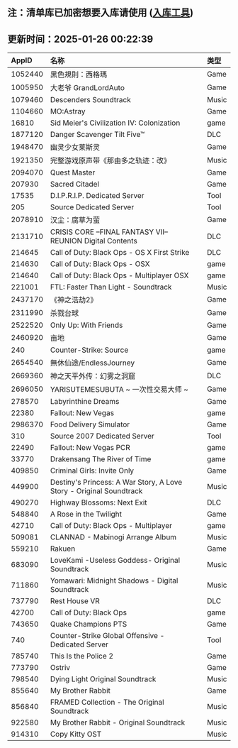## 注：清单库已加密想要入库请使用 ([入库工具](https://github.com/BlankTMing/ManifestAutoUpdate/releases))

## 更新时间：2025-01-26 00:22:39
| AppID | 名称 | 类型  |
| :-------------------- | :----------------------------- | :----------- |
| 1052440 | 黑色規則：西格瑪| Game |
| 1005950 | 大老爷 GrandLordAuto| Game |
| 1079460 | Descenders Soundtrack| Music |
| 1104660 | MO:Astray| Game |
| 16810 | Sid Meier's Civilization IV: Colonization| game |
| 1877120 | Danger Scavenger Tilt Five™| DLC |
| 1948470 | 幽灵少女莱斯灵| Game |
| 1921350 | 完整游戏原声带《那由多之轨迹：改》| Music |
| 2094070 | Quest Master| Game |
| 207930 | Sacred Citadel| Game |
| 17535 | D.I.P.R.I.P. Dedicated Server| Tool |
| 205 | Source Dedicated Server| Tool |
| 2078910 | 汉尘：腐草为萤| Game |
| 2131710 | CRISIS CORE –FINAL FANTASY VII– REUNION Digital Contents| DLC |
| 214645 | Call of Duty: Black Ops - OS X First Strike| DLC |
| 214630 | Call of Duty: Black Ops - OSX| game |
| 214640 | Call of Duty: Black Ops - Multiplayer OSX| game |
| 221001 | FTL: Faster Than Light - Soundtrack| Music |
| 2437170 | 《神之浩劫2》| Game |
| 2311990 | 杀戮台球| Game |
| 2522520 | Only Up: With Friends| Game |
| 2460920 | 亩地| Game |
| 240 | Counter-Strike: Source| game |
| 2654540 | 無休仙途/EndlessJourney| Game |
| 2669360 | 神之天平外传：幻雾之洞窟| DLC |
| 2696050 | YARISUTEMESUBUTA ~ 一次性交易大师 ~| Game |
| 278570 | Labyrinthine Dreams| Game |
| 22380 | Fallout: New Vegas| game |
| 2986370 | Food Delivery Simulator| Game |
| 310 | Source 2007 Dedicated Server| Tool |
| 22490 | Fallout: New Vegas PCR| game |
| 33770 | Drakensang The River of Time| game |
| 409850 | Criminal Girls: Invite Only| Game |
| 449900 | Destiny's Princess: A War Story, A Love Story - Original Soundtrack| Music |
| 490270 | Highway Blossoms: Next Exit| DLC |
| 548840 | A Rose in the Twilight| Game |
| 42710 | Call of Duty: Black Ops - Multiplayer| game |
| 509081 | CLANNAD - Mabinogi Arrange Album| Music |
| 559210 | Rakuen| Game |
| 683090 | LoveKami -Useless Goddess- Original Soundtrack| Music |
| 711860 | Yomawari: Midnight Shadows - Digital Soundtrack| Music |
| 737790 | Rest House VR| DLC |
| 42700 | Call of Duty: Black Ops| game |
| 743650 | Quake Champions PTS| Game |
| 740 | Counter-Strike Global Offensive - Dedicated Server| Tool |
| 785740 | This Is the Police 2| Game |
| 773790 | Ostriv| Game |
| 798540 | Dying Light Original Soundtrack| Music |
| 855640 | My Brother Rabbit| Game |
| 856840 | FRAMED Collection - The Original Soundtrack| Music |
| 922580 | My Brother Rabbit - Original Soundtrack| Music |
| 914310 | Copy Kitty OST| Music |
